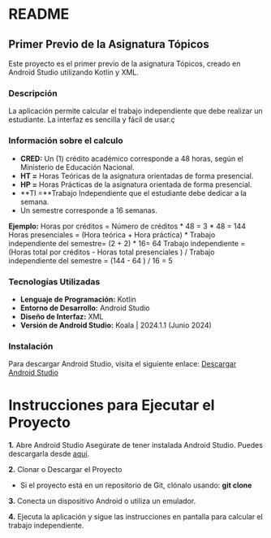 # README
## Primer Previo de la Asignatura Tópicos
Este proyecto es el primer previo de la asignatura Tópicos, creado en Android Studio utilizando Kotlin y XML.

### Descripción
La aplicación permite calcular el trabajo independiente que debe realizar un estudiante. 
La interfaz es sencilla y fácil de usar.ç

### Información sobre el calculo
- **CRED:** Un (1) crédito académico corresponde a 48 horas, según el Ministerio de Educación Nacional.
- **HT =** Horas Teóricas de la asignatura orientadas de forma presencial.  
- **HP =** Horas Prácticas de la asignatura orientada de forma presencial. 
- **TI =**Trabajo Independiente que el estudiante debe dedicar a la semana.  
- Un semestre corresponde a 16 semanas.

**Ejemplo:**
 Horas por créditos = Número de créditos * 48  = 3 * 48 = 144
 Horas presenciales = (Hora teórica + Hora práctica) * Trabajo independiente del semestre=  (2 + 2) * 16= 64
 Trabajo independiente = (Horas total por créditos - Horas total presenciales ) / Trabajo independiente del semestre   = (144 -  64 ) / 16 = 5

### Tecnologías Utilizadas
- **Lenguaje de Programación:** Kotlin
- **Entorno de Desarrollo:** Android Studio
- **Diseño de Interfaz:** XML
- **Versión de Android Studio:** Koala | 2024.1.1 (Junio 2024)

### Instalación
Para descargar Android Studio, visita el siguiente enlace:
[Descargar Android Studio](https://developer.android.com/studio?hl=es-419)

# Instrucciones para Ejecutar el Proyecto

**1.** Abre Android Studio
Asegúrate de tener instalada Android Studio. Puedes descargarla desde [aquí](https://developer.android.com/studio?hl=es-419).

**2.** Clonar o Descargar el Proyecto
- Si el proyecto está en un repositorio de Git, clónalo usando:
  **git clone <URL-del-repositorio>**
  
**3.** Conecta un dispositivo Android o utiliza un emulador.

**4.** Ejecuta la aplicación y sigue las instrucciones en pantalla para calcular el trabajo independiente.
